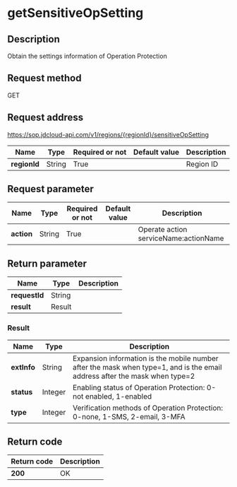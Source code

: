 # getSensitiveOpSetting


## Description
Obtain the settings information of Operation Protection

## Request method
GET

## Request address
https://sop.jdcloud-api.com/v1/regions/{regionId}/sensitiveOpSetting

|Name|Type|Required or not|Default value|Description|
|---|---|---|---|---|
|**regionId**|String|True||Region ID|

## Request parameter
|Name|Type|Required or not|Default value|Description|
|---|---|---|---|---|
|**action**|String|True||Operate action serviceName:actionName|


## Return parameter
|Name|Type|Description|
|---|---|---|
|**requestId**|String||
|**result**|Result||


### Result
|Name|Type|Description|
|---|---|---|
|**extInfo**|String|Expansion information is the mobile number after the mask when type=1, and is the email address after the mask when type=2|
|**status**|Integer|Enabling status of Operation Protection: 0-not enabled, 1-enabled|
|**type**|Integer|Verification methods of Operation Protection: 0-none, 1-SMS, 2-email, 3-MFA|

## Return code
|Return code|Description|
|---|---|
|**200**|OK|
